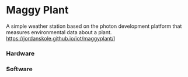 # Maggy Plant

A simple weather station based on the photon development platform that measures environmental data about a plant. https://jordanskole.github.io/iot/maggyplant/l

### Hardware

### Software

